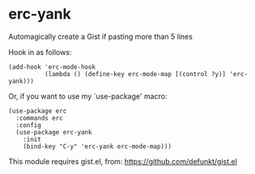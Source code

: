 # erc-yank

Automagically create a Gist if pasting more than 5 lines

Hook in as follows:

    (add-hook 'erc-mode-hook
              (lambda () (define-key erc-mode-map [(control ?y)] 'erc-yank)))

Or, if you want to use my `use-package' macro:

    (use-package erc
      :commands erc
      :config
      (use-package erc-yank
        :init
        (bind-key "C-y" 'erc-yank erc-mode-map)))

This module requires gist.el, from: https://github.com/defunkt/gist.el


